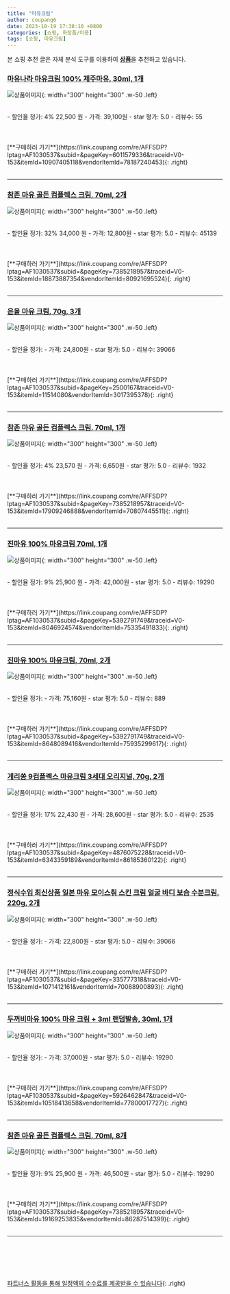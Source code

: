 ```yaml
---
title: "마유크림"
author: coupang6
date: 2023-10-19 17:38:10 +0800
categories: [쇼핑, 화장품/미용]
tags: [쇼핑, 마유크림]
---
```


본 쇼핑 추천 글은 자체 분석 도구를 이용하여 [**상품**](https://link.coupang.com/a/bao1ui)을 추천하고 있습니다.

### [마유나라 마유크림 100% 제주마유, 30ml, 1개](https://link.coupang.com/re/AFFSDP?lptag=AF1030537&subid=&pageKey=6011579336&traceid=V0-153&itemId=10907405118&vendorItemId=78187240453)

![상품이미지](https://thumbnail8.coupangcdn.com/thumbnails/remote/230x230ex/image/retail/images/2768368699282910-6d144575-2c85-4a5f-b9a3-9bb9fa4eec87.jpg){: width="300" height="300" .w-50 .left}


<br>
- 할인율 정가: 4%  22,500   원
- 가격: 39,100원
- star 평가: 5.0
- 리뷰수: 55
<br>
<br>
<br>
<br>
[**구매하러 가기**](https://link.coupang.com/re/AFFSDP?lptag=AF1030537&subid=&pageKey=6011579336&traceid=V0-153&itemId=10907405118&vendorItemId=78187240453){: .right}
<br>
<br>

---

### [참존 마유 골든 컴플렉스 크림, 70ml, 2개](https://link.coupang.com/re/AFFSDP?lptag=AF1030537&subid=&pageKey=7385218957&traceid=V0-153&itemId=18873887354&vendorItemId=80921695524)

![상품이미지](https://thumbnail10.coupangcdn.com/thumbnails/remote/230x230ex/image/retail/images/1598435894786840-f27a47fb-fc9c-488e-ab77-bc8f618e6595.jpg){: width="300" height="300" .w-50 .left}


<br>
- 할인율 정가: 32%  34,000   원
- 가격: 12,800원
- star 평가: 5.0
- 리뷰수: 45139
<br>
<br>
<br>
<br>
[**구매하러 가기**](https://link.coupang.com/re/AFFSDP?lptag=AF1030537&subid=&pageKey=7385218957&traceid=V0-153&itemId=18873887354&vendorItemId=80921695524){: .right}
<br>
<br>

---

### [은율 마유 크림, 70g, 3개](https://link.coupang.com/re/AFFSDP?lptag=AF1030537&subid=&pageKey=2500167&traceid=V0-153&itemId=11514080&vendorItemId=3017395378)

![상품이미지](https://thumbnail8.coupangcdn.com/thumbnails/remote/230x230ex/image/retail/images/5658073043691964-05063f65-1a9f-49dd-a1c7-8bff7ed04d35.jpg){: width="300" height="300" .w-50 .left}


<br>
- 할인율 정가: 
- 가격: 24,800원
- star 평가: 5.0
- 리뷰수: 39066
<br>
<br>
<br>
<br>
[**구매하러 가기**](https://link.coupang.com/re/AFFSDP?lptag=AF1030537&subid=&pageKey=2500167&traceid=V0-153&itemId=11514080&vendorItemId=3017395378){: .right}
<br>
<br>

---

### [참존 마유 골든 컴플렉스 크림, 70ml, 1개](https://link.coupang.com/re/AFFSDP?lptag=AF1030537&subid=&pageKey=7385218957&traceid=V0-153&itemId=17909246888&vendorItemId=70807445511)

![상품이미지](https://thumbnail10.coupangcdn.com/thumbnails/remote/230x230ex/image/retail/images/2020/06/02/14/4/2276fcc7-8c0d-4230-b3d2-4d016daa90ae.jpg){: width="300" height="300" .w-50 .left}


<br>
- 할인율 정가: 4%  23,570   원
- 가격: 6,650원
- star 평가: 5.0
- 리뷰수: 1932
<br>
<br>
<br>
<br>
[**구매하러 가기**](https://link.coupang.com/re/AFFSDP?lptag=AF1030537&subid=&pageKey=7385218957&traceid=V0-153&itemId=17909246888&vendorItemId=70807445511){: .right}
<br>
<br>

---

### [진마유 100% 마유크림 70ml, 1개](https://link.coupang.com/re/AFFSDP?lptag=AF1030537&subid=&pageKey=5392791749&traceid=V0-153&itemId=8046924574&vendorItemId=75335491833)

![상품이미지](https://thumbnail8.coupangcdn.com/thumbnails/remote/230x230ex/image/retail/images/2021/04/22/13/8/1226a469-1bf0-4f3a-9bfa-be7a9af8a261.jpg){: width="300" height="300" .w-50 .left}


<br>
- 할인율 정가: 9%  25,900   원
- 가격: 42,000원
- star 평가: 5.0
- 리뷰수: 19290
<br>
<br>
<br>
<br>
[**구매하러 가기**](https://link.coupang.com/re/AFFSDP?lptag=AF1030537&subid=&pageKey=5392791749&traceid=V0-153&itemId=8046924574&vendorItemId=75335491833){: .right}
<br>
<br>

---

### [진마유 100% 마유크림, 70ml, 2개](https://link.coupang.com/re/AFFSDP?lptag=AF1030537&subid=&pageKey=5392791749&traceid=V0-153&itemId=8648089416&vendorItemId=75935299617)

![상품이미지](https://thumbnail9.coupangcdn.com/thumbnails/remote/230x230ex/image/rs_quotation_api/wxg77hwt/a7047e773edd4247842119a6b37e1b83.jpg){: width="300" height="300" .w-50 .left}


<br>
- 할인율 정가: 
- 가격: 75,160원
- star 평가: 5.0
- 리뷰수: 889
<br>
<br>
<br>
<br>
[**구매하러 가기**](https://link.coupang.com/re/AFFSDP?lptag=AF1030537&subid=&pageKey=5392791749&traceid=V0-153&itemId=8648089416&vendorItemId=75935299617){: .right}
<br>
<br>

---

### [게리쏭 9컴플렉스 마유크림 3세대 오리지널, 70g, 2개](https://link.coupang.com/re/AFFSDP?lptag=AF1030537&subid=&pageKey=4876075228&traceid=V0-153&itemId=6343359189&vendorItemId=86185360122)

![상품이미지](https://thumbnail10.coupangcdn.com/thumbnails/remote/230x230ex/image/vendor_inventory/8a12/dfb0509ac49103ab0d2c9c387f31c56824af43552d53d3a8eeec12265086.jpg){: width="300" height="300" .w-50 .left}


<br>
- 할인율 정가: 17%  22,430   원
- 가격: 28,600원
- star 평가: 5.0
- 리뷰수: 2535
<br>
<br>
<br>
<br>
[**구매하러 가기**](https://link.coupang.com/re/AFFSDP?lptag=AF1030537&subid=&pageKey=4876075228&traceid=V0-153&itemId=6343359189&vendorItemId=86185360122){: .right}
<br>
<br>

---

### [정식수입 최신상품 일본 마유 모이스춰 스킨 크림 얼굴 바디 보습 수분크림, 220g, 2개](https://link.coupang.com/re/AFFSDP?lptag=AF1030537&subid=&pageKey=335777318&traceid=V0-153&itemId=1071412161&vendorItemId=70088900893)

![상품이미지](https://thumbnail9.coupangcdn.com/thumbnails/remote/230x230ex/image/vendor_inventory/0a84/ed97ccd366015499ed4e21c3b6b91b032dc835d2e82beae41129a0403415.jpg){: width="300" height="300" .w-50 .left}


<br>
- 할인율 정가: 
- 가격: 22,800원
- star 평가: 5.0
- 리뷰수: 39066
<br>
<br>
<br>
<br>
[**구매하러 가기**](https://link.coupang.com/re/AFFSDP?lptag=AF1030537&subid=&pageKey=335777318&traceid=V0-153&itemId=1071412161&vendorItemId=70088900893){: .right}
<br>
<br>

---

### [두꺼비마유 100% 마유 크림 + 3ml 랜덤발송, 30ml, 1개](https://link.coupang.com/re/AFFSDP?lptag=AF1030537&subid=&pageKey=5926462847&traceid=V0-153&itemId=10518413658&vendorItemId=77800017727)

![상품이미지](https://thumbnail7.coupangcdn.com/thumbnails/remote/230x230ex/image/retail/images/8414533503447946-5b6315e9-9c97-4bc4-971e-605f4548771d.jpg){: width="300" height="300" .w-50 .left}


<br>
- 할인율 정가: 
- 가격: 37,000원
- star 평가: 5.0
- 리뷰수: 19290
<br>
<br>
<br>
<br>
[**구매하러 가기**](https://link.coupang.com/re/AFFSDP?lptag=AF1030537&subid=&pageKey=5926462847&traceid=V0-153&itemId=10518413658&vendorItemId=77800017727){: .right}
<br>
<br>

---

### [참존 마유 골든 컴플렉스 크림, 70ml, 8개](https://link.coupang.com/re/AFFSDP?lptag=AF1030537&subid=&pageKey=7385218957&traceid=V0-153&itemId=19169253835&vendorItemId=86287514399)

![상품이미지](https://thumbnail7.coupangcdn.com/thumbnails/remote/230x230ex/image/retail/images/46b4d44d-21ce-4fa6-adbd-eeab64ba18175767524717569867879.png){: width="300" height="300" .w-50 .left}


<br>
- 할인율 정가: 9%  25,900   원
- 가격: 46,500원
- star 평가: 5.0
- 리뷰수: 19290
<br>
<br>
<br>
<br>
[**구매하러 가기**](https://link.coupang.com/re/AFFSDP?lptag=AF1030537&subid=&pageKey=7385218957&traceid=V0-153&itemId=19169253835&vendorItemId=86287514399){: .right}
<br>
<br>

---
<br><br><br><br><br> [파트너스 활동을 통해 일정액의 수수료를 제공받을 수 있습니다](https://link.coupang.com/a/bao1ui){: .right}
